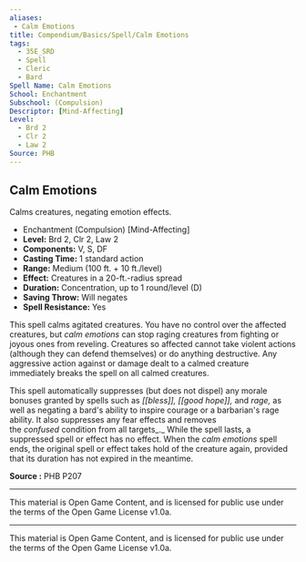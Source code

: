 ```yaml
---
aliases:
 - Calm Emotions
title: Compendium/Basics/Spell/Calm Emotions
tags: 
  - 35E_SRD
  - Spell
  - Cleric
  - Bard
Spell Name: Calm Emotions
School: Enchantment
Subschool: (Compulsion)
Descriptor: [Mind-Affecting]
Level:
  - Brd 2
  - Clr 2
  - Law 2
Source: PHB
---
```


## Calm Emotions

Calms creatures, negating emotion effects.

- Enchantment (Compulsion) [Mind-Affecting]
- **Level:** Brd 2, Clr 2, Law 2
- **Components:** V, S, DF
- **Casting Time:** 1 standard action
- **Range:** Medium (100 ft. + 10 ft./level)
- **Effect:** Creatures in a 20-ft.-radius spread
- **Duration:** Concentration, up to 1 round/level (D)
- **Saving Throw:** Will negates
- **Spell Resistance:** Yes

This spell calms agitated creatures. You have no control over the affected creatures, but _calm emotions_ can stop raging creatures from fighting or joyous ones from reveling. Creatures so affected cannot take violent actions (although they can defend themselves) or do anything destructive. Any aggressive action against or damage dealt to a calmed creature immediately breaks the spell on all calmed creatures.

This spell automatically suppresses (but does not dispel) any morale bonuses granted by spells such as _[[bless]], [[good hope]],_ and _rage,_ as well as negating a bard's ability to inspire courage or a barbarian's rage ability. It also suppresses any fear effects and removes the _confused_ condition from all targets_._ While the spell lasts, a suppressed spell or effect has no effect. When the _calm emotions_ spell ends, the original spell or effect takes hold of the creature again, provided that its duration has not expired in the meantime.

**Source :** PHB P207

---

This material is Open Game Content, and is licensed for public use under  
the terms of the Open Game License v1.0a.

---

This material is Open Game Content, and is licensed for public use under the terms of the Open Game License v1.0a.
